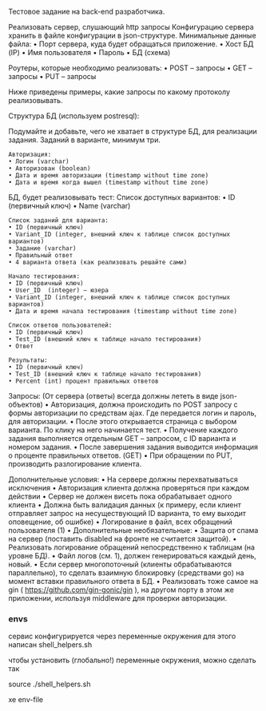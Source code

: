 Тестовое задание на back-end разработчика.

Реализовать сервер, слушающий http запросы
Конфигурацию сервера хранить в файле конфигурации в json-структуре.
Минимальные данные файла:
    • Порт сервера, куда будет обращаться приложение.
    • Хост БД (IP)
    • Имя пользователя
    • Пароль
    • БД (схема)

Роутеры, которые необходимо реализовать:
    • POST – запросы
    • GET – запросы
    • PUT – запросы

Ниже приведены примеры, какие запросы по какому протоколу реализовывать.

Структура БД (используем postresql):

Подумайте и добавьте,  чего не хватает в структуре БД,  для реализации задания. 
Заданий в варианте, минимум три.

	Авторизация:
    • Логин (varchar)
    • Авторизован (boolean)
    • Дата и время авторизации (timestamp without time zone)
    • Дата и время когда вышел (timestamp without time zone)

БД, будет реализовывать тест:
	Список доступных вариантов:
    • ID (первичный ключ)
    • Name (varchar)
	
	Список заданий для варианта:
    • ID (первичный ключ)
    • Variant_ID (integer, внешний ключ к таблице список доступных вариантов)
    • Задание (varchar)
    • Правильный ответ 
    • 4 варианта ответа (как реализовать решайте сами)

	Начало тестирования:
    • ID (первичный ключ) 
    • User_ID  (integer) – юзера
    • Variant_ID (integer, внешний ключ к таблице список доступных вариантов)
    • Дата и время начала тестирования (timestamp without time zone)

	Список ответов пользователей:
    • ID (первичный ключ)
    • Test_ID (внешний ключ к таблице начало тестирования) 
    • Ответ 
	
	Результаты: 
    • ID (первичный ключ) 
    • Test_ID (внешний ключ к таблице начало тестирования) 
    • Percent (int) процент правильных ответов


Запросы:
(От сервера (ответы) всегда должны лететь в виде json-объектов)
    • Авторизация, должна происходить по POST запросу с формы авторизации по средствам ajax. Где передается логин и пароль, для авторизации.
    • После этого открывается страница с выбором варианта. По клику на него начинается тест.
    • Получение каждого задания выполняется отдельным GET – запросом, с ID варианта и номером задания.
    • После завершения задания выводится информация о проценте правильных ответов. (GET)
    • При обращении по PUT, производить разлогирование клиента.

Дополнительные условия:
    • На сервере должны перехватываться исключения
    • Авторизация клиента должна проверяться при каждом действии
    • Сервер не должен висеть пока обрабатывает одного клиента
    • Должна быть валидация данных (к примеру, если клиент отправляет запрос на несуществующий ID варианта, то ему выходит оповещение, об ошибке)
    • Логирование в файл, всех обращений пользователя  (1) 
    • 
Дополнительные необязательные:
    • Защита от спама на сервер (поставить disabled на фронте не считается защитой).
    • Реализовать логирование обращений непосредственно к таблицам (на уровне БД).
    • Файл логов (см. 1), должен генерироваться каждый день, новый.
    • Если сервер многопоточный (клиенты обрабатываются параллельно), то сделать взаимную блокировку (средствами go) на момент вставки правильного ответа в БД. 
    • Реализовать тоже самое на gin ( https://github.com/gin-gonic/gin ), на другом порту в этом же приложении, используя middleware для проверки авторизации.






### envs
сервис конфигурируется через переменные окружения
для этого написан shell_helpers.sh

чтобы установить (глобально!) переменные окружения,
можно сделать так

source ./shell_helpers.sh

xe env-file


